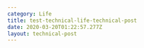 ```yaml
---
category: Life
title: test-technical-life-technical-post
date: 2020-03-20T01:22:57.277Z
layout: technical-post
---
```

